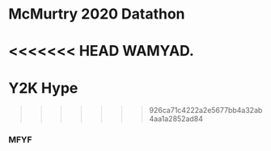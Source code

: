 # McMurtry 2020 Datathon
<<<<<<< HEAD
WAMYAD.
=======
# Y2K Hype
>>>>>>> 926ca71c4222a2e5677bb4a32ab4aa1a2852ad84
### MFYF